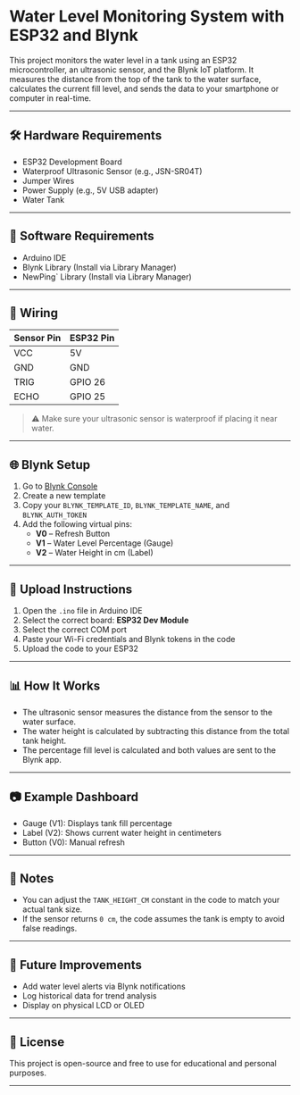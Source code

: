 # Water Level Monitoring System with ESP32 and Blynk

This project monitors the water level in a tank using an ESP32 microcontroller, an ultrasonic sensor, and the Blynk IoT platform. It measures the distance from the top of the tank to the water surface, calculates the current fill level, and sends the data to your smartphone or computer in real-time.

---

## 🛠️ Hardware Requirements

- ESP32 Development Board
- Waterproof Ultrasonic Sensor (e.g., JSN-SR04T)
- Jumper Wires
- Power Supply (e.g., 5V USB adapter)
- Water Tank

---

## 📲 Software Requirements

- Arduino IDE
- Blynk Library (Install via Library Manager)
- NewPing` Library (Install via Library Manager)

---

## 🔧 Wiring

| Sensor Pin | ESP32 Pin |
|------------|-----------|
| VCC        | 5V        |
| GND        | GND       |
| TRIG       | GPIO 26   |
| ECHO       | GPIO 25   |

> ⚠️ Make sure your ultrasonic sensor is waterproof if placing it near water.

---

## 🌐 Blynk Setup

1. Go to [Blynk Console](https://blynk.cloud)
2. Create a new template
3. Copy your `BLYNK_TEMPLATE_ID`, `BLYNK_TEMPLATE_NAME`, and `BLYNK_AUTH_TOKEN`
4. Add the following virtual pins:
   - **V0** – Refresh Button
   - **V1** – Water Level Percentage (Gauge)
   - **V2** – Water Height in cm (Label)

---

## 🚀 Upload Instructions

1. Open the `.ino` file in Arduino IDE
2. Select the correct board: **ESP32 Dev Module**
3. Select the correct COM port
4. Paste your Wi-Fi credentials and Blynk tokens in the code
5. Upload the code to your ESP32

---

## 📊 How It Works

- The ultrasonic sensor measures the distance from the sensor to the water surface.
- The water height is calculated by subtracting this distance from the total tank height.
- The percentage fill level is calculated and both values are sent to the Blynk app.

---

## 📷 Example Dashboard

- Gauge (V1): Displays tank fill percentage
- Label (V2): Shows current water height in centimeters
- Button (V0): Manual refresh

---

## 📌 Notes

- You can adjust the `TANK_HEIGHT_CM` constant in the code to match your actual tank size.
- If the sensor returns `0 cm`, the code assumes the tank is empty to avoid false readings.

---

## 🧠 Future Improvements

- Add water level alerts via Blynk notifications
- Log historical data for trend analysis
- Display on physical LCD or OLED

---

## 🧪 License

This project is open-source and free to use for educational and personal purposes.

---
